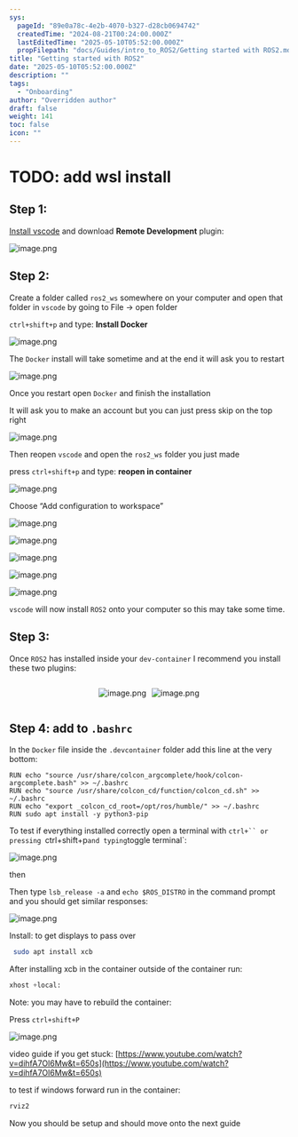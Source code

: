```yaml
---
sys:
  pageId: "89e0a78c-4e2b-4070-b327-d28cb0694742"
  createdTime: "2024-08-21T00:24:00.000Z"
  lastEditedTime: "2025-05-10T05:52:00.000Z"
  propFilepath: "docs/Guides/intro_to_ROS2/Getting started with ROS2.md"
title: "Getting started with ROS2"
date: "2025-05-10T05:52:00.000Z"
description: ""
tags:
  - "Onboarding"
author: "Overridden author"
draft: false
weight: 141
toc: false
icon: ""
---
```


# TODO: add wsl install

## Step 1:

[Install vscode](https://code.visualstudio.com/download) and download **Remote Development** plugin:

![image.png](https://prod-files-secure.s3.us-west-2.amazonaws.com/d518164a-d88e-44d1-a4ee-3adb3bd8bce0/efb52993-1881-4a40-b95e-6f020334f022/image.png?X-Amz-Algorithm=AWS4-HMAC-SHA256&X-Amz-Content-Sha256=UNSIGNED-PAYLOAD&X-Amz-Credential=ASIAZI2LB466ZBSGTLTV%2F20250615%2Fus-west-2%2Fs3%2Faws4_request&X-Amz-Date=20250615T190309Z&X-Amz-Expires=3600&X-Amz-Security-Token=IQoJb3JpZ2luX2VjEGMaCXVzLXdlc3QtMiJHMEUCIQD3B6uSqbdDf%2BCcDsNh46lyHt19m9q80a37YTjdVFN2OgIgJ8u%2BwMhTDCiuCY0nmtcO6Wsw%2F%2FhZ5Wra1y%2Bz1E%2F8JjYq%2FwMITBAAGgw2Mzc0MjMxODM4MDUiDP7%2BzvndIxtUXYP10SrcA5U47vbDhLsOeV%2BS3f9JPxRI5ipCyjOkfqA%2FbYBOZEOznJGFr%2FAB6SGLs7lZyNwfU2GGCWrI%2BY1FWWN4o2s95d%2FVMmE2bh04kx1d578Ks8S02Ka%2FpblBsARUAmq9Y5snT1yIDIVN9qwkzcCw1SmxhaQiQ%2Bla8%2Fk5Z3QTZTWvbs3ILgV1vNeWVCLSqQ3QJNN7Q3T51QsIM9q7Kd2OdaFVRGMxegyjEjq1E%2BZjHFmyW8Et6FKld6c0Lsk13JQ4N3xuzgWLUcwfFhQXTC1qg1o7m83ZdbBzwN9VYr8v9or0AKu9%2FPxKnEnAUad%2BYC6eWHxvZoMqInyYc91uLw%2BsOxwVGrehuhXH17eKIPnjBDUvZ6MGh0NiCTCQcAnI2sPsKqrnQT3wojYKdG0PzM3uG3P21cwtWieygWW71azwCHotBXaE%2B4McqG6LkEjv2L2BI1pegU7BIByBkZ62MWbvwy%2FLsD5BXDbKurWC3LQ7LOaJX8OmI1Pc1utCk5pyYQmbvW9xmu9MwwTAJP3f4YeLTZBVf7zhYKgrn4YtrpvYK4nx9RnbeU2I3SjpZ4k4LqsRYC6mtqJjNIybjuHYph4pINR4MiOliOBwsr6z6FGsufhsXJp8jbGe%2BxpeMXBrNBQxMPKmvMIGOqUBHb7pmjEwk%2BvpG76DrKadW%2B%2BOYf%2BdINnr0c5rSEWfsinSlFbfrr%2FGIMwe6nd8ZIILPwmI9Q2TaoZ0TTIlq4xOqYRRbpXXx6pKFFmcBkmaFlYbH%2BZK3xZk1eFZaEvTyq73Q12%2FrC9HSHYG3%2Bio7nAqCAbIRpM3%2BvEqXKlAjPXvoh9kMxn2znS2jLBGb85tw7%2Fg%2Bnedmx2SUlQrZSGFI7J9m3UMYreG&X-Amz-Signature=3c22b639b3146af44499b3958e3e657949f325f4717e3ada0f26753bb9b5808d&X-Amz-SignedHeaders=host&x-amz-checksum-mode=ENABLED&x-id=GetObject)

## Step 2:

Create a folder called `ros2_ws` somewhere on your computer and open that folder in `vscode` by going to File → open folder 

`ctrl+shift+p` and type: **Install Docker**

![image.png](https://prod-files-secure.s3.us-west-2.amazonaws.com/d518164a-d88e-44d1-a4ee-3adb3bd8bce0/2269dc0e-1cd5-47ff-bceb-c04ad9b2eab0/image.png?X-Amz-Algorithm=AWS4-HMAC-SHA256&X-Amz-Content-Sha256=UNSIGNED-PAYLOAD&X-Amz-Credential=ASIAZI2LB466ZBSGTLTV%2F20250615%2Fus-west-2%2Fs3%2Faws4_request&X-Amz-Date=20250615T190309Z&X-Amz-Expires=3600&X-Amz-Security-Token=IQoJb3JpZ2luX2VjEGMaCXVzLXdlc3QtMiJHMEUCIQD3B6uSqbdDf%2BCcDsNh46lyHt19m9q80a37YTjdVFN2OgIgJ8u%2BwMhTDCiuCY0nmtcO6Wsw%2F%2FhZ5Wra1y%2Bz1E%2F8JjYq%2FwMITBAAGgw2Mzc0MjMxODM4MDUiDP7%2BzvndIxtUXYP10SrcA5U47vbDhLsOeV%2BS3f9JPxRI5ipCyjOkfqA%2FbYBOZEOznJGFr%2FAB6SGLs7lZyNwfU2GGCWrI%2BY1FWWN4o2s95d%2FVMmE2bh04kx1d578Ks8S02Ka%2FpblBsARUAmq9Y5snT1yIDIVN9qwkzcCw1SmxhaQiQ%2Bla8%2Fk5Z3QTZTWvbs3ILgV1vNeWVCLSqQ3QJNN7Q3T51QsIM9q7Kd2OdaFVRGMxegyjEjq1E%2BZjHFmyW8Et6FKld6c0Lsk13JQ4N3xuzgWLUcwfFhQXTC1qg1o7m83ZdbBzwN9VYr8v9or0AKu9%2FPxKnEnAUad%2BYC6eWHxvZoMqInyYc91uLw%2BsOxwVGrehuhXH17eKIPnjBDUvZ6MGh0NiCTCQcAnI2sPsKqrnQT3wojYKdG0PzM3uG3P21cwtWieygWW71azwCHotBXaE%2B4McqG6LkEjv2L2BI1pegU7BIByBkZ62MWbvwy%2FLsD5BXDbKurWC3LQ7LOaJX8OmI1Pc1utCk5pyYQmbvW9xmu9MwwTAJP3f4YeLTZBVf7zhYKgrn4YtrpvYK4nx9RnbeU2I3SjpZ4k4LqsRYC6mtqJjNIybjuHYph4pINR4MiOliOBwsr6z6FGsufhsXJp8jbGe%2BxpeMXBrNBQxMPKmvMIGOqUBHb7pmjEwk%2BvpG76DrKadW%2B%2BOYf%2BdINnr0c5rSEWfsinSlFbfrr%2FGIMwe6nd8ZIILPwmI9Q2TaoZ0TTIlq4xOqYRRbpXXx6pKFFmcBkmaFlYbH%2BZK3xZk1eFZaEvTyq73Q12%2FrC9HSHYG3%2Bio7nAqCAbIRpM3%2BvEqXKlAjPXvoh9kMxn2znS2jLBGb85tw7%2Fg%2Bnedmx2SUlQrZSGFI7J9m3UMYreG&X-Amz-Signature=8e2d8faa68c273896bdfc57139df2f68b8b2c1930d51f002639f37f1148a9ff9&X-Amz-SignedHeaders=host&x-amz-checksum-mode=ENABLED&x-id=GetObject)

The `Docker` install will take sometime and at the end it will ask you to restart

![image.png](https://prod-files-secure.s3.us-west-2.amazonaws.com/d518164a-d88e-44d1-a4ee-3adb3bd8bce0/ed233f78-be33-4b1f-b89c-9c346c0e961e/image.png?X-Amz-Algorithm=AWS4-HMAC-SHA256&X-Amz-Content-Sha256=UNSIGNED-PAYLOAD&X-Amz-Credential=ASIAZI2LB466ZBSGTLTV%2F20250615%2Fus-west-2%2Fs3%2Faws4_request&X-Amz-Date=20250615T190309Z&X-Amz-Expires=3600&X-Amz-Security-Token=IQoJb3JpZ2luX2VjEGMaCXVzLXdlc3QtMiJHMEUCIQD3B6uSqbdDf%2BCcDsNh46lyHt19m9q80a37YTjdVFN2OgIgJ8u%2BwMhTDCiuCY0nmtcO6Wsw%2F%2FhZ5Wra1y%2Bz1E%2F8JjYq%2FwMITBAAGgw2Mzc0MjMxODM4MDUiDP7%2BzvndIxtUXYP10SrcA5U47vbDhLsOeV%2BS3f9JPxRI5ipCyjOkfqA%2FbYBOZEOznJGFr%2FAB6SGLs7lZyNwfU2GGCWrI%2BY1FWWN4o2s95d%2FVMmE2bh04kx1d578Ks8S02Ka%2FpblBsARUAmq9Y5snT1yIDIVN9qwkzcCw1SmxhaQiQ%2Bla8%2Fk5Z3QTZTWvbs3ILgV1vNeWVCLSqQ3QJNN7Q3T51QsIM9q7Kd2OdaFVRGMxegyjEjq1E%2BZjHFmyW8Et6FKld6c0Lsk13JQ4N3xuzgWLUcwfFhQXTC1qg1o7m83ZdbBzwN9VYr8v9or0AKu9%2FPxKnEnAUad%2BYC6eWHxvZoMqInyYc91uLw%2BsOxwVGrehuhXH17eKIPnjBDUvZ6MGh0NiCTCQcAnI2sPsKqrnQT3wojYKdG0PzM3uG3P21cwtWieygWW71azwCHotBXaE%2B4McqG6LkEjv2L2BI1pegU7BIByBkZ62MWbvwy%2FLsD5BXDbKurWC3LQ7LOaJX8OmI1Pc1utCk5pyYQmbvW9xmu9MwwTAJP3f4YeLTZBVf7zhYKgrn4YtrpvYK4nx9RnbeU2I3SjpZ4k4LqsRYC6mtqJjNIybjuHYph4pINR4MiOliOBwsr6z6FGsufhsXJp8jbGe%2BxpeMXBrNBQxMPKmvMIGOqUBHb7pmjEwk%2BvpG76DrKadW%2B%2BOYf%2BdINnr0c5rSEWfsinSlFbfrr%2FGIMwe6nd8ZIILPwmI9Q2TaoZ0TTIlq4xOqYRRbpXXx6pKFFmcBkmaFlYbH%2BZK3xZk1eFZaEvTyq73Q12%2FrC9HSHYG3%2Bio7nAqCAbIRpM3%2BvEqXKlAjPXvoh9kMxn2znS2jLBGb85tw7%2Fg%2Bnedmx2SUlQrZSGFI7J9m3UMYreG&X-Amz-Signature=9d7f9d482ca3dcde09f0a7ffab282007bf3d94ae7f4094ab1b18b012be4149ac&X-Amz-SignedHeaders=host&x-amz-checksum-mode=ENABLED&x-id=GetObject)

Once you restart open `Docker` and finish the installation

It will ask you to make an account but you can just press skip on the top right

![image.png](https://prod-files-secure.s3.us-west-2.amazonaws.com/d518164a-d88e-44d1-a4ee-3adb3bd8bce0/21010ad9-1659-4fd9-9f59-9932a09b2a3d/image.png?X-Amz-Algorithm=AWS4-HMAC-SHA256&X-Amz-Content-Sha256=UNSIGNED-PAYLOAD&X-Amz-Credential=ASIAZI2LB466ZBSGTLTV%2F20250615%2Fus-west-2%2Fs3%2Faws4_request&X-Amz-Date=20250615T190309Z&X-Amz-Expires=3600&X-Amz-Security-Token=IQoJb3JpZ2luX2VjEGMaCXVzLXdlc3QtMiJHMEUCIQD3B6uSqbdDf%2BCcDsNh46lyHt19m9q80a37YTjdVFN2OgIgJ8u%2BwMhTDCiuCY0nmtcO6Wsw%2F%2FhZ5Wra1y%2Bz1E%2F8JjYq%2FwMITBAAGgw2Mzc0MjMxODM4MDUiDP7%2BzvndIxtUXYP10SrcA5U47vbDhLsOeV%2BS3f9JPxRI5ipCyjOkfqA%2FbYBOZEOznJGFr%2FAB6SGLs7lZyNwfU2GGCWrI%2BY1FWWN4o2s95d%2FVMmE2bh04kx1d578Ks8S02Ka%2FpblBsARUAmq9Y5snT1yIDIVN9qwkzcCw1SmxhaQiQ%2Bla8%2Fk5Z3QTZTWvbs3ILgV1vNeWVCLSqQ3QJNN7Q3T51QsIM9q7Kd2OdaFVRGMxegyjEjq1E%2BZjHFmyW8Et6FKld6c0Lsk13JQ4N3xuzgWLUcwfFhQXTC1qg1o7m83ZdbBzwN9VYr8v9or0AKu9%2FPxKnEnAUad%2BYC6eWHxvZoMqInyYc91uLw%2BsOxwVGrehuhXH17eKIPnjBDUvZ6MGh0NiCTCQcAnI2sPsKqrnQT3wojYKdG0PzM3uG3P21cwtWieygWW71azwCHotBXaE%2B4McqG6LkEjv2L2BI1pegU7BIByBkZ62MWbvwy%2FLsD5BXDbKurWC3LQ7LOaJX8OmI1Pc1utCk5pyYQmbvW9xmu9MwwTAJP3f4YeLTZBVf7zhYKgrn4YtrpvYK4nx9RnbeU2I3SjpZ4k4LqsRYC6mtqJjNIybjuHYph4pINR4MiOliOBwsr6z6FGsufhsXJp8jbGe%2BxpeMXBrNBQxMPKmvMIGOqUBHb7pmjEwk%2BvpG76DrKadW%2B%2BOYf%2BdINnr0c5rSEWfsinSlFbfrr%2FGIMwe6nd8ZIILPwmI9Q2TaoZ0TTIlq4xOqYRRbpXXx6pKFFmcBkmaFlYbH%2BZK3xZk1eFZaEvTyq73Q12%2FrC9HSHYG3%2Bio7nAqCAbIRpM3%2BvEqXKlAjPXvoh9kMxn2znS2jLBGb85tw7%2Fg%2Bnedmx2SUlQrZSGFI7J9m3UMYreG&X-Amz-Signature=f92eac7958eae96516d202fa74cf2944536ccd43cff7c87ced8802dd3d4816c8&X-Amz-SignedHeaders=host&x-amz-checksum-mode=ENABLED&x-id=GetObject)

Then reopen `vscode` and open the `ros2_ws` folder you just made

press `ctrl+shift+p` and type: **reopen in container**

![image.png](https://prod-files-secure.s3.us-west-2.amazonaws.com/d518164a-d88e-44d1-a4ee-3adb3bd8bce0/4e93b8c2-41ad-488c-8095-c74205196118/image.png?X-Amz-Algorithm=AWS4-HMAC-SHA256&X-Amz-Content-Sha256=UNSIGNED-PAYLOAD&X-Amz-Credential=ASIAZI2LB466ZBSGTLTV%2F20250615%2Fus-west-2%2Fs3%2Faws4_request&X-Amz-Date=20250615T190309Z&X-Amz-Expires=3600&X-Amz-Security-Token=IQoJb3JpZ2luX2VjEGMaCXVzLXdlc3QtMiJHMEUCIQD3B6uSqbdDf%2BCcDsNh46lyHt19m9q80a37YTjdVFN2OgIgJ8u%2BwMhTDCiuCY0nmtcO6Wsw%2F%2FhZ5Wra1y%2Bz1E%2F8JjYq%2FwMITBAAGgw2Mzc0MjMxODM4MDUiDP7%2BzvndIxtUXYP10SrcA5U47vbDhLsOeV%2BS3f9JPxRI5ipCyjOkfqA%2FbYBOZEOznJGFr%2FAB6SGLs7lZyNwfU2GGCWrI%2BY1FWWN4o2s95d%2FVMmE2bh04kx1d578Ks8S02Ka%2FpblBsARUAmq9Y5snT1yIDIVN9qwkzcCw1SmxhaQiQ%2Bla8%2Fk5Z3QTZTWvbs3ILgV1vNeWVCLSqQ3QJNN7Q3T51QsIM9q7Kd2OdaFVRGMxegyjEjq1E%2BZjHFmyW8Et6FKld6c0Lsk13JQ4N3xuzgWLUcwfFhQXTC1qg1o7m83ZdbBzwN9VYr8v9or0AKu9%2FPxKnEnAUad%2BYC6eWHxvZoMqInyYc91uLw%2BsOxwVGrehuhXH17eKIPnjBDUvZ6MGh0NiCTCQcAnI2sPsKqrnQT3wojYKdG0PzM3uG3P21cwtWieygWW71azwCHotBXaE%2B4McqG6LkEjv2L2BI1pegU7BIByBkZ62MWbvwy%2FLsD5BXDbKurWC3LQ7LOaJX8OmI1Pc1utCk5pyYQmbvW9xmu9MwwTAJP3f4YeLTZBVf7zhYKgrn4YtrpvYK4nx9RnbeU2I3SjpZ4k4LqsRYC6mtqJjNIybjuHYph4pINR4MiOliOBwsr6z6FGsufhsXJp8jbGe%2BxpeMXBrNBQxMPKmvMIGOqUBHb7pmjEwk%2BvpG76DrKadW%2B%2BOYf%2BdINnr0c5rSEWfsinSlFbfrr%2FGIMwe6nd8ZIILPwmI9Q2TaoZ0TTIlq4xOqYRRbpXXx6pKFFmcBkmaFlYbH%2BZK3xZk1eFZaEvTyq73Q12%2FrC9HSHYG3%2Bio7nAqCAbIRpM3%2BvEqXKlAjPXvoh9kMxn2znS2jLBGb85tw7%2Fg%2Bnedmx2SUlQrZSGFI7J9m3UMYreG&X-Amz-Signature=99abd32a6bfed41ae1203cc645e11578d55eb05f3d851f121479c657c419319a&X-Amz-SignedHeaders=host&x-amz-checksum-mode=ENABLED&x-id=GetObject)

Choose “Add configuration to workspace”

![image.png](https://prod-files-secure.s3.us-west-2.amazonaws.com/d518164a-d88e-44d1-a4ee-3adb3bd8bce0/9560b282-5060-4989-ba37-97e7b2c22476/image.png?X-Amz-Algorithm=AWS4-HMAC-SHA256&X-Amz-Content-Sha256=UNSIGNED-PAYLOAD&X-Amz-Credential=ASIAZI2LB466ZBSGTLTV%2F20250615%2Fus-west-2%2Fs3%2Faws4_request&X-Amz-Date=20250615T190309Z&X-Amz-Expires=3600&X-Amz-Security-Token=IQoJb3JpZ2luX2VjEGMaCXVzLXdlc3QtMiJHMEUCIQD3B6uSqbdDf%2BCcDsNh46lyHt19m9q80a37YTjdVFN2OgIgJ8u%2BwMhTDCiuCY0nmtcO6Wsw%2F%2FhZ5Wra1y%2Bz1E%2F8JjYq%2FwMITBAAGgw2Mzc0MjMxODM4MDUiDP7%2BzvndIxtUXYP10SrcA5U47vbDhLsOeV%2BS3f9JPxRI5ipCyjOkfqA%2FbYBOZEOznJGFr%2FAB6SGLs7lZyNwfU2GGCWrI%2BY1FWWN4o2s95d%2FVMmE2bh04kx1d578Ks8S02Ka%2FpblBsARUAmq9Y5snT1yIDIVN9qwkzcCw1SmxhaQiQ%2Bla8%2Fk5Z3QTZTWvbs3ILgV1vNeWVCLSqQ3QJNN7Q3T51QsIM9q7Kd2OdaFVRGMxegyjEjq1E%2BZjHFmyW8Et6FKld6c0Lsk13JQ4N3xuzgWLUcwfFhQXTC1qg1o7m83ZdbBzwN9VYr8v9or0AKu9%2FPxKnEnAUad%2BYC6eWHxvZoMqInyYc91uLw%2BsOxwVGrehuhXH17eKIPnjBDUvZ6MGh0NiCTCQcAnI2sPsKqrnQT3wojYKdG0PzM3uG3P21cwtWieygWW71azwCHotBXaE%2B4McqG6LkEjv2L2BI1pegU7BIByBkZ62MWbvwy%2FLsD5BXDbKurWC3LQ7LOaJX8OmI1Pc1utCk5pyYQmbvW9xmu9MwwTAJP3f4YeLTZBVf7zhYKgrn4YtrpvYK4nx9RnbeU2I3SjpZ4k4LqsRYC6mtqJjNIybjuHYph4pINR4MiOliOBwsr6z6FGsufhsXJp8jbGe%2BxpeMXBrNBQxMPKmvMIGOqUBHb7pmjEwk%2BvpG76DrKadW%2B%2BOYf%2BdINnr0c5rSEWfsinSlFbfrr%2FGIMwe6nd8ZIILPwmI9Q2TaoZ0TTIlq4xOqYRRbpXXx6pKFFmcBkmaFlYbH%2BZK3xZk1eFZaEvTyq73Q12%2FrC9HSHYG3%2Bio7nAqCAbIRpM3%2BvEqXKlAjPXvoh9kMxn2znS2jLBGb85tw7%2Fg%2Bnedmx2SUlQrZSGFI7J9m3UMYreG&X-Amz-Signature=da505dede33edf2f07cf48f3138df9e8278418d7ab06b136aa851225fa129246&X-Amz-SignedHeaders=host&x-amz-checksum-mode=ENABLED&x-id=GetObject)

![image.png](https://prod-files-secure.s3.us-west-2.amazonaws.com/d518164a-d88e-44d1-a4ee-3adb3bd8bce0/2ee63f81-886b-48e8-a553-dc6e5eac99e4/image.png?X-Amz-Algorithm=AWS4-HMAC-SHA256&X-Amz-Content-Sha256=UNSIGNED-PAYLOAD&X-Amz-Credential=ASIAZI2LB466ZBSGTLTV%2F20250615%2Fus-west-2%2Fs3%2Faws4_request&X-Amz-Date=20250615T190309Z&X-Amz-Expires=3600&X-Amz-Security-Token=IQoJb3JpZ2luX2VjEGMaCXVzLXdlc3QtMiJHMEUCIQD3B6uSqbdDf%2BCcDsNh46lyHt19m9q80a37YTjdVFN2OgIgJ8u%2BwMhTDCiuCY0nmtcO6Wsw%2F%2FhZ5Wra1y%2Bz1E%2F8JjYq%2FwMITBAAGgw2Mzc0MjMxODM4MDUiDP7%2BzvndIxtUXYP10SrcA5U47vbDhLsOeV%2BS3f9JPxRI5ipCyjOkfqA%2FbYBOZEOznJGFr%2FAB6SGLs7lZyNwfU2GGCWrI%2BY1FWWN4o2s95d%2FVMmE2bh04kx1d578Ks8S02Ka%2FpblBsARUAmq9Y5snT1yIDIVN9qwkzcCw1SmxhaQiQ%2Bla8%2Fk5Z3QTZTWvbs3ILgV1vNeWVCLSqQ3QJNN7Q3T51QsIM9q7Kd2OdaFVRGMxegyjEjq1E%2BZjHFmyW8Et6FKld6c0Lsk13JQ4N3xuzgWLUcwfFhQXTC1qg1o7m83ZdbBzwN9VYr8v9or0AKu9%2FPxKnEnAUad%2BYC6eWHxvZoMqInyYc91uLw%2BsOxwVGrehuhXH17eKIPnjBDUvZ6MGh0NiCTCQcAnI2sPsKqrnQT3wojYKdG0PzM3uG3P21cwtWieygWW71azwCHotBXaE%2B4McqG6LkEjv2L2BI1pegU7BIByBkZ62MWbvwy%2FLsD5BXDbKurWC3LQ7LOaJX8OmI1Pc1utCk5pyYQmbvW9xmu9MwwTAJP3f4YeLTZBVf7zhYKgrn4YtrpvYK4nx9RnbeU2I3SjpZ4k4LqsRYC6mtqJjNIybjuHYph4pINR4MiOliOBwsr6z6FGsufhsXJp8jbGe%2BxpeMXBrNBQxMPKmvMIGOqUBHb7pmjEwk%2BvpG76DrKadW%2B%2BOYf%2BdINnr0c5rSEWfsinSlFbfrr%2FGIMwe6nd8ZIILPwmI9Q2TaoZ0TTIlq4xOqYRRbpXXx6pKFFmcBkmaFlYbH%2BZK3xZk1eFZaEvTyq73Q12%2FrC9HSHYG3%2Bio7nAqCAbIRpM3%2BvEqXKlAjPXvoh9kMxn2znS2jLBGb85tw7%2Fg%2Bnedmx2SUlQrZSGFI7J9m3UMYreG&X-Amz-Signature=0eb22e3b5dff11b7f3b53fd5fa98a4715f6cf524fd355abb742e64313c0af2bb&X-Amz-SignedHeaders=host&x-amz-checksum-mode=ENABLED&x-id=GetObject)

![image.png](https://prod-files-secure.s3.us-west-2.amazonaws.com/d518164a-d88e-44d1-a4ee-3adb3bd8bce0/ae1580b2-b048-407e-aed9-b584224a7a04/image.png?X-Amz-Algorithm=AWS4-HMAC-SHA256&X-Amz-Content-Sha256=UNSIGNED-PAYLOAD&X-Amz-Credential=ASIAZI2LB466ZBSGTLTV%2F20250615%2Fus-west-2%2Fs3%2Faws4_request&X-Amz-Date=20250615T190309Z&X-Amz-Expires=3600&X-Amz-Security-Token=IQoJb3JpZ2luX2VjEGMaCXVzLXdlc3QtMiJHMEUCIQD3B6uSqbdDf%2BCcDsNh46lyHt19m9q80a37YTjdVFN2OgIgJ8u%2BwMhTDCiuCY0nmtcO6Wsw%2F%2FhZ5Wra1y%2Bz1E%2F8JjYq%2FwMITBAAGgw2Mzc0MjMxODM4MDUiDP7%2BzvndIxtUXYP10SrcA5U47vbDhLsOeV%2BS3f9JPxRI5ipCyjOkfqA%2FbYBOZEOznJGFr%2FAB6SGLs7lZyNwfU2GGCWrI%2BY1FWWN4o2s95d%2FVMmE2bh04kx1d578Ks8S02Ka%2FpblBsARUAmq9Y5snT1yIDIVN9qwkzcCw1SmxhaQiQ%2Bla8%2Fk5Z3QTZTWvbs3ILgV1vNeWVCLSqQ3QJNN7Q3T51QsIM9q7Kd2OdaFVRGMxegyjEjq1E%2BZjHFmyW8Et6FKld6c0Lsk13JQ4N3xuzgWLUcwfFhQXTC1qg1o7m83ZdbBzwN9VYr8v9or0AKu9%2FPxKnEnAUad%2BYC6eWHxvZoMqInyYc91uLw%2BsOxwVGrehuhXH17eKIPnjBDUvZ6MGh0NiCTCQcAnI2sPsKqrnQT3wojYKdG0PzM3uG3P21cwtWieygWW71azwCHotBXaE%2B4McqG6LkEjv2L2BI1pegU7BIByBkZ62MWbvwy%2FLsD5BXDbKurWC3LQ7LOaJX8OmI1Pc1utCk5pyYQmbvW9xmu9MwwTAJP3f4YeLTZBVf7zhYKgrn4YtrpvYK4nx9RnbeU2I3SjpZ4k4LqsRYC6mtqJjNIybjuHYph4pINR4MiOliOBwsr6z6FGsufhsXJp8jbGe%2BxpeMXBrNBQxMPKmvMIGOqUBHb7pmjEwk%2BvpG76DrKadW%2B%2BOYf%2BdINnr0c5rSEWfsinSlFbfrr%2FGIMwe6nd8ZIILPwmI9Q2TaoZ0TTIlq4xOqYRRbpXXx6pKFFmcBkmaFlYbH%2BZK3xZk1eFZaEvTyq73Q12%2FrC9HSHYG3%2Bio7nAqCAbIRpM3%2BvEqXKlAjPXvoh9kMxn2znS2jLBGb85tw7%2Fg%2Bnedmx2SUlQrZSGFI7J9m3UMYreG&X-Amz-Signature=e6f999cf8fafcf61558f8e733273fadd76a9ba02275296de524af7c292b1b6f5&X-Amz-SignedHeaders=host&x-amz-checksum-mode=ENABLED&x-id=GetObject)

![image.png](https://prod-files-secure.s3.us-west-2.amazonaws.com/d518164a-d88e-44d1-a4ee-3adb3bd8bce0/53255b28-f75e-430f-b9e3-c0ac8577e42b/image.png?X-Amz-Algorithm=AWS4-HMAC-SHA256&X-Amz-Content-Sha256=UNSIGNED-PAYLOAD&X-Amz-Credential=ASIAZI2LB466ZBSGTLTV%2F20250615%2Fus-west-2%2Fs3%2Faws4_request&X-Amz-Date=20250615T190309Z&X-Amz-Expires=3600&X-Amz-Security-Token=IQoJb3JpZ2luX2VjEGMaCXVzLXdlc3QtMiJHMEUCIQD3B6uSqbdDf%2BCcDsNh46lyHt19m9q80a37YTjdVFN2OgIgJ8u%2BwMhTDCiuCY0nmtcO6Wsw%2F%2FhZ5Wra1y%2Bz1E%2F8JjYq%2FwMITBAAGgw2Mzc0MjMxODM4MDUiDP7%2BzvndIxtUXYP10SrcA5U47vbDhLsOeV%2BS3f9JPxRI5ipCyjOkfqA%2FbYBOZEOznJGFr%2FAB6SGLs7lZyNwfU2GGCWrI%2BY1FWWN4o2s95d%2FVMmE2bh04kx1d578Ks8S02Ka%2FpblBsARUAmq9Y5snT1yIDIVN9qwkzcCw1SmxhaQiQ%2Bla8%2Fk5Z3QTZTWvbs3ILgV1vNeWVCLSqQ3QJNN7Q3T51QsIM9q7Kd2OdaFVRGMxegyjEjq1E%2BZjHFmyW8Et6FKld6c0Lsk13JQ4N3xuzgWLUcwfFhQXTC1qg1o7m83ZdbBzwN9VYr8v9or0AKu9%2FPxKnEnAUad%2BYC6eWHxvZoMqInyYc91uLw%2BsOxwVGrehuhXH17eKIPnjBDUvZ6MGh0NiCTCQcAnI2sPsKqrnQT3wojYKdG0PzM3uG3P21cwtWieygWW71azwCHotBXaE%2B4McqG6LkEjv2L2BI1pegU7BIByBkZ62MWbvwy%2FLsD5BXDbKurWC3LQ7LOaJX8OmI1Pc1utCk5pyYQmbvW9xmu9MwwTAJP3f4YeLTZBVf7zhYKgrn4YtrpvYK4nx9RnbeU2I3SjpZ4k4LqsRYC6mtqJjNIybjuHYph4pINR4MiOliOBwsr6z6FGsufhsXJp8jbGe%2BxpeMXBrNBQxMPKmvMIGOqUBHb7pmjEwk%2BvpG76DrKadW%2B%2BOYf%2BdINnr0c5rSEWfsinSlFbfrr%2FGIMwe6nd8ZIILPwmI9Q2TaoZ0TTIlq4xOqYRRbpXXx6pKFFmcBkmaFlYbH%2BZK3xZk1eFZaEvTyq73Q12%2FrC9HSHYG3%2Bio7nAqCAbIRpM3%2BvEqXKlAjPXvoh9kMxn2znS2jLBGb85tw7%2Fg%2Bnedmx2SUlQrZSGFI7J9m3UMYreG&X-Amz-Signature=0ddf3275b7872266852ff72c70f328f339419cf476b2bb3ceec421bb6d161fd4&X-Amz-SignedHeaders=host&x-amz-checksum-mode=ENABLED&x-id=GetObject)

![image.png](https://prod-files-secure.s3.us-west-2.amazonaws.com/d518164a-d88e-44d1-a4ee-3adb3bd8bce0/7c562767-5af9-4ffb-97d1-327bcdf4ee00/image.png?X-Amz-Algorithm=AWS4-HMAC-SHA256&X-Amz-Content-Sha256=UNSIGNED-PAYLOAD&X-Amz-Credential=ASIAZI2LB466ZBSGTLTV%2F20250615%2Fus-west-2%2Fs3%2Faws4_request&X-Amz-Date=20250615T190309Z&X-Amz-Expires=3600&X-Amz-Security-Token=IQoJb3JpZ2luX2VjEGMaCXVzLXdlc3QtMiJHMEUCIQD3B6uSqbdDf%2BCcDsNh46lyHt19m9q80a37YTjdVFN2OgIgJ8u%2BwMhTDCiuCY0nmtcO6Wsw%2F%2FhZ5Wra1y%2Bz1E%2F8JjYq%2FwMITBAAGgw2Mzc0MjMxODM4MDUiDP7%2BzvndIxtUXYP10SrcA5U47vbDhLsOeV%2BS3f9JPxRI5ipCyjOkfqA%2FbYBOZEOznJGFr%2FAB6SGLs7lZyNwfU2GGCWrI%2BY1FWWN4o2s95d%2FVMmE2bh04kx1d578Ks8S02Ka%2FpblBsARUAmq9Y5snT1yIDIVN9qwkzcCw1SmxhaQiQ%2Bla8%2Fk5Z3QTZTWvbs3ILgV1vNeWVCLSqQ3QJNN7Q3T51QsIM9q7Kd2OdaFVRGMxegyjEjq1E%2BZjHFmyW8Et6FKld6c0Lsk13JQ4N3xuzgWLUcwfFhQXTC1qg1o7m83ZdbBzwN9VYr8v9or0AKu9%2FPxKnEnAUad%2BYC6eWHxvZoMqInyYc91uLw%2BsOxwVGrehuhXH17eKIPnjBDUvZ6MGh0NiCTCQcAnI2sPsKqrnQT3wojYKdG0PzM3uG3P21cwtWieygWW71azwCHotBXaE%2B4McqG6LkEjv2L2BI1pegU7BIByBkZ62MWbvwy%2FLsD5BXDbKurWC3LQ7LOaJX8OmI1Pc1utCk5pyYQmbvW9xmu9MwwTAJP3f4YeLTZBVf7zhYKgrn4YtrpvYK4nx9RnbeU2I3SjpZ4k4LqsRYC6mtqJjNIybjuHYph4pINR4MiOliOBwsr6z6FGsufhsXJp8jbGe%2BxpeMXBrNBQxMPKmvMIGOqUBHb7pmjEwk%2BvpG76DrKadW%2B%2BOYf%2BdINnr0c5rSEWfsinSlFbfrr%2FGIMwe6nd8ZIILPwmI9Q2TaoZ0TTIlq4xOqYRRbpXXx6pKFFmcBkmaFlYbH%2BZK3xZk1eFZaEvTyq73Q12%2FrC9HSHYG3%2Bio7nAqCAbIRpM3%2BvEqXKlAjPXvoh9kMxn2znS2jLBGb85tw7%2Fg%2Bnedmx2SUlQrZSGFI7J9m3UMYreG&X-Amz-Signature=d515e7464047d84f24987711c31ff9e2fb12c4d5dc59addc72957a9bf9f334e5&X-Amz-SignedHeaders=host&x-amz-checksum-mode=ENABLED&x-id=GetObject)

`vscode` will now install `ROS2` onto your computer so this may take some time.

## Step 3:

Once `ROS2` has installed inside your `dev-container` I recommend you install these two plugins:

<div style="display: flex;flex-direction: row; column-gap:10px; max-width: 630px;justify-content: center;">
<div>

![image.png](https://prod-files-secure.s3.us-west-2.amazonaws.com/d518164a-d88e-44d1-a4ee-3adb3bd8bce0/3fc3d550-5a54-4ba1-ba6b-faa01cdb7369/image.png?X-Amz-Algorithm=AWS4-HMAC-SHA256&X-Amz-Content-Sha256=UNSIGNED-PAYLOAD&X-Amz-Credential=ASIAZI2LB466QMYI3UBX%2F20250615%2Fus-west-2%2Fs3%2Faws4_request&X-Amz-Date=20250615T190314Z&X-Amz-Expires=3600&X-Amz-Security-Token=IQoJb3JpZ2luX2VjEGMaCXVzLXdlc3QtMiJHMEUCIDVEKZdiTLZGDGEjHDj0hjcvfG8Q6kvZVo1NFG9ZSLjTAiEA7QDkvhJuYxkDWM9VTdCDzgGnhsUp04caFitM8kdS%2Fksq%2FwMITBAAGgw2Mzc0MjMxODM4MDUiDN%2BOdgie6ODHJEO8sCrcAwDKl%2B6uaF1nYFOn62%2FOFlr2465Z0AYBN%2BwwxRRKR21AICD75kOLeCiZPDQYXwX7bktGOA4SZCSXigvplYKR0FBQEoskE7PxbOA%2BKksOJYR6Zc2aCvauslObHSSMynVdrKa9mvchpZvLgSdd0y2aWzOuwKCfRPfkncckxz3bLk3807UngY3zVuC1n8uv7uQQLNv5Ay1rnfvKRS%2FRCDRq1ak0JlKFnrEldWllDQHVrU6eM7qtT1yQQHZinp%2BZ2l4lqpg6r7JKwq%2F8o3MHfcQiCQa0eNZyMGTdMoLzZoIYLFa%2B7tXgDFBmwDY5RlpD%2FGOhj99MXn4Zgyz17NkcAaPHU0H6I21U97VzborODRupsBIWEGhx5BJ1swaxynof1%2BCPKexs%2FeGZs%2F9PEOO1i%2B2vyumaNAeOy6Ixyu2bTA6u8VIkUEaecf%2FH8YiY5fc04saQEGssFJNh78qgXg4i8kt%2FQNcx8QgAb72lrYifIcuDOe%2BEn6puvyeulUvJ6C4M3tnMkn0LAVwqUkpu5JiBIfE5vjV4Q72A6M4oCK3vBY8oon%2FVUpJG%2FQmFpieb6qjJTbpQDixboMqv0Nghvqqs%2B1lhv6SlnQ2ed7nogugYTFUy0HgTWfZcL4tAasx%2FdaqPMJmnvMIGOqUBXkYMg%2FDWKmTlRxfL8W7lwEKkDMzAsllJaWMP6g4tqz91w75A2XwEERh2Oo2rY01XyWrk6q65vhPKNYOUxb%2BJ4WqkbPhvjKsk3XciWHpSyHnySFQM0kiFmen8iin7I2fabQsmPmif4t9B1dmr3MbNWO0rTjWicuwJVZkEro6muYjU4DEkgQQ%2FrvqOAGGuiyAiy8GrAjR8KiBhUWWwcsIZF9PV%2FRSW&X-Amz-Signature=32175e588a3ec197911d6e93420f161d23e3ded01a725418c5f23209ef6e7454&X-Amz-SignedHeaders=host&x-amz-checksum-mode=ENABLED&x-id=GetObject)

</div>
<div>

![image.png](https://prod-files-secure.s3.us-west-2.amazonaws.com/d518164a-d88e-44d1-a4ee-3adb3bd8bce0/d994cc66-13c2-4093-a5a3-f84cf4601a82/image.png?X-Amz-Algorithm=AWS4-HMAC-SHA256&X-Amz-Content-Sha256=UNSIGNED-PAYLOAD&X-Amz-Credential=ASIAZI2LB4665SJ6VV4M%2F20250615%2Fus-west-2%2Fs3%2Faws4_request&X-Amz-Date=20250615T190315Z&X-Amz-Expires=3600&X-Amz-Security-Token=IQoJb3JpZ2luX2VjEGMaCXVzLXdlc3QtMiJIMEYCIQCC6PQXPT6jT0g8u%2FDtL2bIK1ZQfi1uqKEyLEJ2fkqutwIhAJQaG59v2WjNztuy%2B9k5tT6yVYaHPge0wzPOVjEcUgDiKv8DCEwQABoMNjM3NDIzMTgzODA1IgxEoR3%2FnMXo5MX5jkoq3AOfBJpalJoaZFtQYrcE69JJqtKAEPvEtuV3ReGk8LsM1WNUadkjnM5BINauZF7hrIaBGL1KCU234vRZSl8yQ0RpzO0ncZeuAUROEjRRKNGHwhGFKe8ZBu5aPGwnF6UiwYJ2V8OhJlebYvyeJpn1Oj2%2BCfSP%2B07iDH8bsrtkXVV73VzblPasWqxyRGnzCBCkoAZoP%2Bv%2F3pygBh7LgCE7TOuCTWs%2BjzNzRr5ilK%2F5hOwa%2FcAM%2Bxp6XstEGlJEN3OjYYCx1b1jyl6gh4fMEDeLzkFjuCd5zbtrJDlhQLH4uVfjXoBY%2BDPghAtGbata%2F0JAuKdlixWR7Z%2B17OyzP8G7raIbkle9Wi53RVFAFdVbXId5STL6HJq8%2F6tdxX69KXxCPhjlQUMXKM0OMa%2FVEqjLPwR0JywczbO1Hm90ywSc0hjdY9OMJrj94Z%2FhSbwsDY%2B80SQ4ydbmdY0KJaTyE84TRZ%2BS8b32V1KyU0ceqkYtj5UBjyWBg4XqUjPymIJ0bNIDiDT%2BGegb8%2BgGo1w%2BERLnDFsiYm05F3PmV8EfbyfhMP2ehgQqzZXKZv25nwbl%2B9%2BBuwxAaFKneKt53ih%2FSuK%2BAY5OwADe3DWsw5eZnp67REtsuU1bH%2Fh7%2By8EzfDKqjCgp7zCBjqkAQ2lUMYS2dGwSnfDiNSmpy%2BAT4ndNW6yR0frkPWt%2FF%2F0%2BRzxzM9WHzq%2FSCaWHRnJcVeWlUBXSs0%2FF35OvvPzEsmfoIIzRO4VwDSjBixFgg65NaZcLUtFeHvIVJ27VRB%2B9ngfY7zTV%2BQgJO74bRF05U%2Ft6Zsfw2Cu88ioW82f5rEIJwN2QkLIH6ptKW2sqVNDsyc%2BcnBdXPYv0fyQ0mu%2BsF1AHSED&X-Amz-Signature=a8a4e5642b4d2a11a6d25f5dcd31d526e8aba0370a8387dcddeddea24efe8e99&X-Amz-SignedHeaders=host&x-amz-checksum-mode=ENABLED&x-id=GetObject)

</div>
</div>

## Step 4: add to `.bashrc`

In the `Docker` file inside the `.devcontainer` folder add this line at the very bottom: 

```docker
RUN echo "source /usr/share/colcon_argcomplete/hook/colcon-argcomplete.bash" >> ~/.bashrc
RUN echo "source /usr/share/colcon_cd/function/colcon_cd.sh" >> ~/.bashrc
RUN echo "export _colcon_cd_root=/opt/ros/humble/" >> ~/.bashrc
RUN sudo apt install -y python3-pip 
```

To test if everything installed correctly open a terminal with `ctrl+`` or pressing `ctrl+shift+p` and typing `toggle terminal`:

![image.png](https://prod-files-secure.s3.us-west-2.amazonaws.com/d518164a-d88e-44d1-a4ee-3adb3bd8bce0/6a4943d8-b04e-4c02-9a58-775f3384d1a5/image.png?X-Amz-Algorithm=AWS4-HMAC-SHA256&X-Amz-Content-Sha256=UNSIGNED-PAYLOAD&X-Amz-Credential=ASIAZI2LB466ZBSGTLTV%2F20250615%2Fus-west-2%2Fs3%2Faws4_request&X-Amz-Date=20250615T190309Z&X-Amz-Expires=3600&X-Amz-Security-Token=IQoJb3JpZ2luX2VjEGMaCXVzLXdlc3QtMiJHMEUCIQD3B6uSqbdDf%2BCcDsNh46lyHt19m9q80a37YTjdVFN2OgIgJ8u%2BwMhTDCiuCY0nmtcO6Wsw%2F%2FhZ5Wra1y%2Bz1E%2F8JjYq%2FwMITBAAGgw2Mzc0MjMxODM4MDUiDP7%2BzvndIxtUXYP10SrcA5U47vbDhLsOeV%2BS3f9JPxRI5ipCyjOkfqA%2FbYBOZEOznJGFr%2FAB6SGLs7lZyNwfU2GGCWrI%2BY1FWWN4o2s95d%2FVMmE2bh04kx1d578Ks8S02Ka%2FpblBsARUAmq9Y5snT1yIDIVN9qwkzcCw1SmxhaQiQ%2Bla8%2Fk5Z3QTZTWvbs3ILgV1vNeWVCLSqQ3QJNN7Q3T51QsIM9q7Kd2OdaFVRGMxegyjEjq1E%2BZjHFmyW8Et6FKld6c0Lsk13JQ4N3xuzgWLUcwfFhQXTC1qg1o7m83ZdbBzwN9VYr8v9or0AKu9%2FPxKnEnAUad%2BYC6eWHxvZoMqInyYc91uLw%2BsOxwVGrehuhXH17eKIPnjBDUvZ6MGh0NiCTCQcAnI2sPsKqrnQT3wojYKdG0PzM3uG3P21cwtWieygWW71azwCHotBXaE%2B4McqG6LkEjv2L2BI1pegU7BIByBkZ62MWbvwy%2FLsD5BXDbKurWC3LQ7LOaJX8OmI1Pc1utCk5pyYQmbvW9xmu9MwwTAJP3f4YeLTZBVf7zhYKgrn4YtrpvYK4nx9RnbeU2I3SjpZ4k4LqsRYC6mtqJjNIybjuHYph4pINR4MiOliOBwsr6z6FGsufhsXJp8jbGe%2BxpeMXBrNBQxMPKmvMIGOqUBHb7pmjEwk%2BvpG76DrKadW%2B%2BOYf%2BdINnr0c5rSEWfsinSlFbfrr%2FGIMwe6nd8ZIILPwmI9Q2TaoZ0TTIlq4xOqYRRbpXXx6pKFFmcBkmaFlYbH%2BZK3xZk1eFZaEvTyq73Q12%2FrC9HSHYG3%2Bio7nAqCAbIRpM3%2BvEqXKlAjPXvoh9kMxn2znS2jLBGb85tw7%2Fg%2Bnedmx2SUlQrZSGFI7J9m3UMYreG&X-Amz-Signature=bea766ba25d430647dfac5fddf1818a0b02b5fac4864e6ef8609a846c451a922&X-Amz-SignedHeaders=host&x-amz-checksum-mode=ENABLED&x-id=GetObject)

then 

Then type `lsb_release -a` and `echo $ROS_DISTRO` in the command prompt and you should get similar responses:

![image.png](https://prod-files-secure.s3.us-west-2.amazonaws.com/d518164a-d88e-44d1-a4ee-3adb3bd8bce0/3e635dec-a805-4e85-8b9e-d000e5b71a4e/image.png?X-Amz-Algorithm=AWS4-HMAC-SHA256&X-Amz-Content-Sha256=UNSIGNED-PAYLOAD&X-Amz-Credential=ASIAZI2LB466ZBSGTLTV%2F20250615%2Fus-west-2%2Fs3%2Faws4_request&X-Amz-Date=20250615T190309Z&X-Amz-Expires=3600&X-Amz-Security-Token=IQoJb3JpZ2luX2VjEGMaCXVzLXdlc3QtMiJHMEUCIQD3B6uSqbdDf%2BCcDsNh46lyHt19m9q80a37YTjdVFN2OgIgJ8u%2BwMhTDCiuCY0nmtcO6Wsw%2F%2FhZ5Wra1y%2Bz1E%2F8JjYq%2FwMITBAAGgw2Mzc0MjMxODM4MDUiDP7%2BzvndIxtUXYP10SrcA5U47vbDhLsOeV%2BS3f9JPxRI5ipCyjOkfqA%2FbYBOZEOznJGFr%2FAB6SGLs7lZyNwfU2GGCWrI%2BY1FWWN4o2s95d%2FVMmE2bh04kx1d578Ks8S02Ka%2FpblBsARUAmq9Y5snT1yIDIVN9qwkzcCw1SmxhaQiQ%2Bla8%2Fk5Z3QTZTWvbs3ILgV1vNeWVCLSqQ3QJNN7Q3T51QsIM9q7Kd2OdaFVRGMxegyjEjq1E%2BZjHFmyW8Et6FKld6c0Lsk13JQ4N3xuzgWLUcwfFhQXTC1qg1o7m83ZdbBzwN9VYr8v9or0AKu9%2FPxKnEnAUad%2BYC6eWHxvZoMqInyYc91uLw%2BsOxwVGrehuhXH17eKIPnjBDUvZ6MGh0NiCTCQcAnI2sPsKqrnQT3wojYKdG0PzM3uG3P21cwtWieygWW71azwCHotBXaE%2B4McqG6LkEjv2L2BI1pegU7BIByBkZ62MWbvwy%2FLsD5BXDbKurWC3LQ7LOaJX8OmI1Pc1utCk5pyYQmbvW9xmu9MwwTAJP3f4YeLTZBVf7zhYKgrn4YtrpvYK4nx9RnbeU2I3SjpZ4k4LqsRYC6mtqJjNIybjuHYph4pINR4MiOliOBwsr6z6FGsufhsXJp8jbGe%2BxpeMXBrNBQxMPKmvMIGOqUBHb7pmjEwk%2BvpG76DrKadW%2B%2BOYf%2BdINnr0c5rSEWfsinSlFbfrr%2FGIMwe6nd8ZIILPwmI9Q2TaoZ0TTIlq4xOqYRRbpXXx6pKFFmcBkmaFlYbH%2BZK3xZk1eFZaEvTyq73Q12%2FrC9HSHYG3%2Bio7nAqCAbIRpM3%2BvEqXKlAjPXvoh9kMxn2znS2jLBGb85tw7%2Fg%2Bnedmx2SUlQrZSGFI7J9m3UMYreG&X-Amz-Signature=09facff87d2e19e7d79357aab2585787f013bac8e4a5ca46e540cdb6f699cffe&X-Amz-SignedHeaders=host&x-amz-checksum-mode=ENABLED&x-id=GetObject)

Install:  to get displays to pass over

```bash
 sudo apt install xcb
```

After installing xcb in the container outside of the container run:

```python
xhost +local:
```

Note: you may have to rebuild the container:

Press `ctrl+shift+P`

![image.png](https://prod-files-secure.s3.us-west-2.amazonaws.com/d518164a-d88e-44d1-a4ee-3adb3bd8bce0/6c2be660-2618-4c38-9c26-53554f7a0b7b/image.png?X-Amz-Algorithm=AWS4-HMAC-SHA256&X-Amz-Content-Sha256=UNSIGNED-PAYLOAD&X-Amz-Credential=ASIAZI2LB466ZBSGTLTV%2F20250615%2Fus-west-2%2Fs3%2Faws4_request&X-Amz-Date=20250615T190309Z&X-Amz-Expires=3600&X-Amz-Security-Token=IQoJb3JpZ2luX2VjEGMaCXVzLXdlc3QtMiJHMEUCIQD3B6uSqbdDf%2BCcDsNh46lyHt19m9q80a37YTjdVFN2OgIgJ8u%2BwMhTDCiuCY0nmtcO6Wsw%2F%2FhZ5Wra1y%2Bz1E%2F8JjYq%2FwMITBAAGgw2Mzc0MjMxODM4MDUiDP7%2BzvndIxtUXYP10SrcA5U47vbDhLsOeV%2BS3f9JPxRI5ipCyjOkfqA%2FbYBOZEOznJGFr%2FAB6SGLs7lZyNwfU2GGCWrI%2BY1FWWN4o2s95d%2FVMmE2bh04kx1d578Ks8S02Ka%2FpblBsARUAmq9Y5snT1yIDIVN9qwkzcCw1SmxhaQiQ%2Bla8%2Fk5Z3QTZTWvbs3ILgV1vNeWVCLSqQ3QJNN7Q3T51QsIM9q7Kd2OdaFVRGMxegyjEjq1E%2BZjHFmyW8Et6FKld6c0Lsk13JQ4N3xuzgWLUcwfFhQXTC1qg1o7m83ZdbBzwN9VYr8v9or0AKu9%2FPxKnEnAUad%2BYC6eWHxvZoMqInyYc91uLw%2BsOxwVGrehuhXH17eKIPnjBDUvZ6MGh0NiCTCQcAnI2sPsKqrnQT3wojYKdG0PzM3uG3P21cwtWieygWW71azwCHotBXaE%2B4McqG6LkEjv2L2BI1pegU7BIByBkZ62MWbvwy%2FLsD5BXDbKurWC3LQ7LOaJX8OmI1Pc1utCk5pyYQmbvW9xmu9MwwTAJP3f4YeLTZBVf7zhYKgrn4YtrpvYK4nx9RnbeU2I3SjpZ4k4LqsRYC6mtqJjNIybjuHYph4pINR4MiOliOBwsr6z6FGsufhsXJp8jbGe%2BxpeMXBrNBQxMPKmvMIGOqUBHb7pmjEwk%2BvpG76DrKadW%2B%2BOYf%2BdINnr0c5rSEWfsinSlFbfrr%2FGIMwe6nd8ZIILPwmI9Q2TaoZ0TTIlq4xOqYRRbpXXx6pKFFmcBkmaFlYbH%2BZK3xZk1eFZaEvTyq73Q12%2FrC9HSHYG3%2Bio7nAqCAbIRpM3%2BvEqXKlAjPXvoh9kMxn2znS2jLBGb85tw7%2Fg%2Bnedmx2SUlQrZSGFI7J9m3UMYreG&X-Amz-Signature=5b91b437ece9c930507ff6563fe33d7352cdbf64dcfe7d0397ecd47d0419a9dc&X-Amz-SignedHeaders=host&x-amz-checksum-mode=ENABLED&x-id=GetObject)

video guide if you get stuck: [https://www.youtube.com/watch?v=dihfA7Ol6Mw&t=650s](https://www.youtube.com/watch?v=dihfA7Ol6Mw&t=650s)

to test if windows forward run in the container:

```bash
rviz2
```

Now you should be setup and should move onto the next guide 
